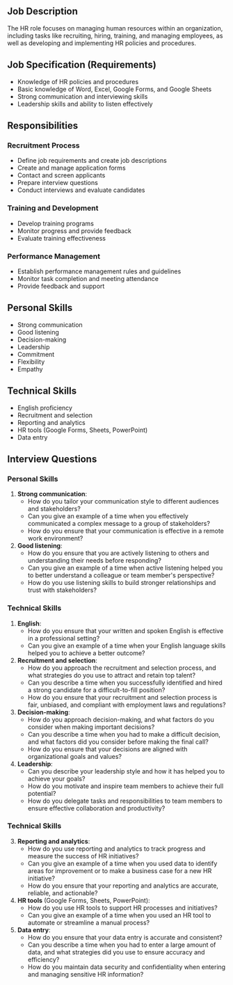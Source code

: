 ## Job Description
The HR role focuses on managing human resources within an organization, including tasks like recruiting, hiring, training, and managing employees, as well as developing and implementing HR policies and procedures.

## Job Specification (Requirements)
* Knowledge of HR policies and procedures
* Basic knowledge of Word, Excel, Google Forms, and Google Sheets
* Strong communication and interviewing skills
* Leadership skills and ability to listen effectively

## Responsibilities

### Recruitment Process
* Define job requirements and create job descriptions
* Create and manage application forms
* Contact and screen applicants
* Prepare interview questions
* Conduct interviews and evaluate candidates

### Training and Development
* Develop training programs
* Monitor progress and provide feedback
* Evaluate training effectiveness

### Performance Management
* Establish performance management rules and guidelines
* Monitor task completion and meeting attendance
* Provide feedback and support

## Personal Skills
* Strong communication
* Good listening
* Decision-making
* Leadership
* Commitment
* Flexibility
* Empathy

## Technical Skills
* English proficiency
* Recruitment and selection
* Reporting and analytics
* HR tools (Google Forms, Sheets, PowerPoint)
* Data entry

## Interview Questions

### Personal Skills
1. **Strong communication**:
   * How do you tailor your communication style to different audiences and stakeholders?
   * Can you give an example of a time when you effectively communicated a complex message to a group of stakeholders?
   * How do you ensure that your communication is effective in a remote work environment?
2. **Good listening**:
   * How do you ensure that you are actively listening to others and understanding their needs before responding?
   * Can you give an example of a time when active listening helped you to better understand a colleague or team member's perspective?
   * How do you use listening skills to build stronger relationships and trust with stakeholders?

### Technical Skills
1. **English**:
   * How do you ensure that your written and spoken English is effective in a professional setting?
   * Can you give an example of a time when your English language skills helped you to achieve a better outcome?
2. **Recruitment and selection**:
   * How do you approach the recruitment and selection process, and what strategies do you use to attract and retain top talent?
   * Can you describe a time when you successfully identified and hired a strong candidate for a difficult-to-fill position?
   * How do you ensure that your recruitment and selection process is fair, unbiased, and compliant with employment laws and regulations?
3. **Decision-making**:
   * How do you approach decision-making, and what factors do you consider when making important decisions?
   * Can you describe a time when you had to make a difficult decision, and what factors did you consider before making the final call?
   * How do you ensure that your decisions are aligned with organizational goals and values?
4. **Leadership**:
   * Can you describe your leadership style and how it has helped you to achieve your goals?
   * How do you motivate and inspire team members to achieve their full potential?
   * How do you delegate tasks and responsibilities to team members to ensure effective collaboration and productivity?

### Technical Skills
3. **Reporting and analytics**:
   * How do you use reporting and analytics to track progress and measure the success of HR initiatives?
   * Can you give an example of a time when you used data to identify areas for improvement or to make a business case for a new HR initiative?
   * How do you ensure that your reporting and analytics are accurate, reliable, and actionable?
4. **HR tools** (Google Forms, Sheets, PowerPoint):
   * How do you use HR tools to support HR processes and initiatives?
   * Can you give an example of a time when you used an HR tool to automate or streamline a manual process?
5. **Data entry**:
   * How do you ensure that your data entry is accurate and consistent?
   * Can you describe a time when you had to enter a large amount of data, and what strategies did you use to ensure accuracy and efficiency?
   * How do you maintain data security and confidentiality when entering and managing sensitive HR information?
